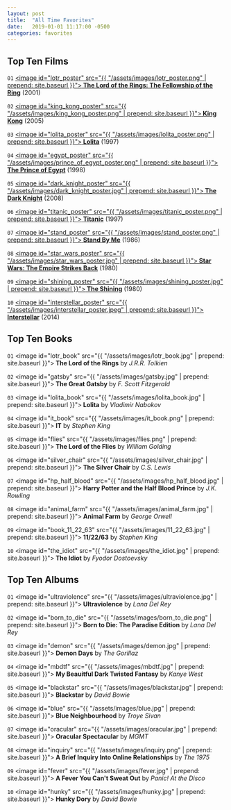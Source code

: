 ```yaml
---
layout: post
title:  "All Time Favorites"
date:   2019-01-01 11:17:00 -0500
categories: favorites
---
```

## Top Ten Films
`01` <a href="https://www.imdb.com/title/tt0120737/?ref_=nv_sr_1?ref_=nv_sr_1"><image id="lotr_poster" src="{{ "/assets/images/lotr_poster.png" | prepend: site.baseurl }}"></image><b> The Lord of the Rings: The Fellowship of the Ring</b></a> (2001)

`02` <a href="https://www.imdb.com/title/tt0360717/?ref_=nv_sr_1?ref_=nv_sr_1"><image id="king_kong_poster" src="{{ "/assets/images/king_kong_poster.png" | prepend: site.baseurl }}"></image><b> King Kong</b></a> (2005)

`03` <a href="https://www.imdb.com/title/tt0119558/?ref_=nv_sr_1?ref_=nv_sr_1"><image id="lolita_poster" src="{{ "/assets/images/lolita_poster.png" | prepend: site.baseurl }}"></image><b> Lolita</b></a> (1997)

`04` <a href="https://www.imdb.com/title/tt0120794/?ref_=nv_sr_1?ref_=nv_sr_1"><image id="egypt_poster" src="{{ "/assets/images/prince_of_egypt_poster.png" | prepend: site.baseurl }}"></image><b> The Prince of Egypt</b></a> (1998)

`05` <a href="https://www.imdb.com/title/tt0468569/?ref_=nv_sr_1?ref_=nv_sr_1"><image id="dark_knight_poster" src="{{ "/assets/images/dark_knight_poster.jpg" | prepend: site.baseurl }}"></image><b> The Dark Knight</b></a> (2008)

`06` <a href="https://www.imdb.com/title/tt0120338/?ref_=nv_sr_1?ref_=nv_sr_1"><image id="titanic_poster" src="{{ "/assets/images/titanic_poster.png" | prepend: site.baseurl }}"></image><b> Titanic</b></a> (1997)

`07` <a href="https://www.imdb.com/title/tt0092005/?ref_=nv_sr_1?ref_=nv_sr_1"><image id="stand_poster" src="{{ "/assets/images/stand_poster.png" | prepend: site.baseurl }}"></image><b> Stand By Me</b></a> (1986)

`08` <a href="https://www.imdb.com/title/tt0080684/?ref_=nv_sr_1?ref_=nv_sr_1"><image id="star_wars_poster" src="{{ "/assets/images/star_wars_poster.jpg" | prepend: site.baseurl }}"></image><b> Star Wars: The Empire Strikes Back</b></a> (1980)

`09` <a href="https://www.imdb.com/title/tt0081505/?ref_=nv_sr_1?ref_=nv_sr_1"><image id="shining_poster" src="{{ "/assets/images/shining_poster.jpg" | prepend: site.baseurl }}"></image><b> The Shining</b></a> (1980)

`10` <a href="https://www.imdb.com/title/tt0816692/?ref_=nv_sr_1?ref_=nv_sr_1"><image id="interstellar_poster" src="{{ "/assets/images/interstellar_poster.jpeg" | prepend: site.baseurl }}"></image><b> Interstellar</b></a> (2014)

## Top Ten Books
`01` <image id="lotr_book" src="{{ "/assets/images/lotr_book.jpg" | prepend: site.baseurl }}"></image><b> The Lord of the Rings</b> by _J.R.R. Tolkien_

`02` <image id="gatsby" src="{{ "/assets/images/gatsby.jpg" | prepend: site.baseurl }}"></image><b> The Great Gatsby</b> by _F. Scott Fitzgerald_

`03` <image id="lolita_book" src="{{ "/assets/images/lolita_book.jpg" | prepend: site.baseurl }}"></image><b> Lolita</b> by _Vladimir Nabokov_

`04` <image id="it_book" src="{{ "/assets/images/it_book.png" | prepend: site.baseurl }}"></image><b> IT</b> by _Stephen King_

`05` <image id="flies" src="{{ "/assets/images/flies.png" | prepend: site.baseurl }}"></image><b> The Lord of the Flies</b> by _William Golding_

`06` <image id="silver_chair" src="{{ "/assets/images/silver_chair.jpg" | prepend: site.baseurl }}"></image><b> The Silver Chair</b> by _C.S. Lewis_

`07` <image id="hp_half_blood" src="{{ "/assets/images/hp_half_blood.jpg" | prepend: site.baseurl }}"></image><b> Harry Potter and the Half Blood Prince</b> by _J.K. Rowling_

`08` <image id="animal_farm" src="{{ "/assets/images/animal_farm.jpg" | prepend: site.baseurl }}"></image><b> Animal Farm</b> by _George Orwell_

`09` <image id="book_11_22_63" src="{{ "/assets/images/11_22_63.jpg" | prepend: site.baseurl }}"></image><b> 11/22/63</b> by _Stephen King_

`10` <image id="the_idiot" src="{{ "/assets/images/the_idiot.jpg" | prepend: site.baseurl }}"></image><b> The Idiot</b> by _Fyodor Dostoevsky_

## Top Ten Albums
`01` <image id="ultraviolence" src="{{ "/assets/images/ultraviolence.jpg" | prepend: site.baseurl }}"></image><b> Ultraviolence</b> by _Lana Del Rey_

`02` <image id="born_to_die" src="{{ "/assets/images/born_to_die.png" | prepend: site.baseurl }}"></image><b> Born to Die: The Paradise Edition</b> by _Lana Del Rey_

`03` <image id="demon" src="{{ "/assets/images/demon.jpg" | prepend: site.baseurl }}"></image><b> Demon Days</b> by _The Gorillaz_

`04` <image id="mbdtf" src="{{ "/assets/images/mbdtf.jpg" | prepend: site.baseurl }}"></image><b> My Beauitful Dark Twisted Fantasy</b> by _Kanye West_

`05` <image id="blackstar" src="{{ "/assets/images/blackstar.jpg" | prepend: site.baseurl }}"></image><b> Blackstar</b> by _David Bowie_

`06` <image id="blue" src="{{ "/assets/images/blue.jpg" | prepend: site.baseurl }}"></image><b> Blue Neighbourhood</b> by _Troye Sivan_

`07` <image id="oracular" src="{{ "/assets/images/oracular.jpg" | prepend: site.baseurl }}"></image><b> Oracular Spectacular</b> by _MGMT_

`08` <image id="inquiry" src="{{ "/assets/images/inquiry.png" | prepend: site.baseurl }}"></image><b> A Brief Inquiry Into Online Relationships</b> by _The 1975_

`09` <image id="fever" src="{{ "/assets/images/fever.jpg" | prepend: site.baseurl }}"></image><b> A Fever You Can't Sweat Out</b> by _Panic! At the Disco_

`10` <image id="hunky" src="{{ "/assets/images/hunky.jpg" | prepend: site.baseurl }}"></image><b> Hunky Dory</b> by _David Bowie_
